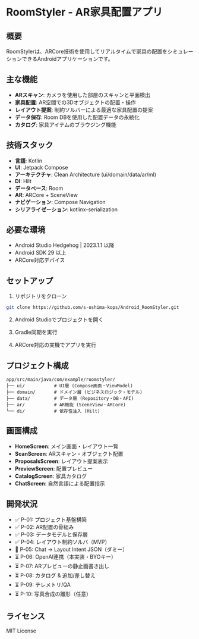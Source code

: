 # RoomStyler - AR家具配置アプリ

## 概要
RoomStylerは、ARCore技術を使用してリアルタイムで家具の配置をシミュレーションできるAndroidアプリケーションです。

## 主な機能
- **ARスキャン**: カメラを使用した部屋のスキャンと平面検出
- **家具配置**: AR空間での3Dオブジェクトの配置・操作
- **レイアウト提案**: 制約ソルバーによる最適な家具配置の提案
- **データ保存**: Room DBを使用した配置データの永続化
- **カタログ**: 家具アイテムのブラウジング機能

## 技術スタック
- **言語**: Kotlin
- **UI**: Jetpack Compose
- **アーキテクチャ**: Clean Architecture (ui/domain/data/ar/ml)
- **DI**: Hilt
- **データベース**: Room
- **AR**: ARCore + SceneView
- **ナビゲーション**: Compose Navigation
- **シリアライゼーション**: kotlinx-serialization

## 必要な環境
- Android Studio Hedgehog | 2023.1.1 以降
- Android SDK 29 以上
- ARCore対応デバイス

## セットアップ
1. リポジトリをクローン
```bash
git clone https://github.com/s-oshima-kops/Android_RoomStyler.git
```

2. Android Studioでプロジェクトを開く

3. Gradle同期を実行

4. ARCore対応の実機でアプリを実行

## プロジェクト構成
```
app/src/main/java/com/example/roomstyler/
├── ui/           # UI層 (Compose画面・ViewModel)
├── domain/       # ドメイン層 (ビジネスロジック・モデル)
├── data/         # データ層 (Repository・DB・API)
├── ar/           # AR機能 (SceneView・ARCore)
└── di/           # 依存性注入 (Hilt)
```

## 画面構成
- **HomeScreen**: メイン画面・レイアウト一覧
- **ScanScreen**: ARスキャン・オブジェクト配置
- **ProposalsScreen**: レイアウト提案表示
- **PreviewScreen**: 配置プレビュー
- **CatalogScreen**: 家具カタログ
- **ChatScreen**: 自然言語による配置指示

## 開発状況
- ✅ P-01: プロジェクト基盤構築
- ✅ P-02: AR配置の骨組み
- ✅ P-03: データモデルと保存層
- ✅ P-04: レイアウト制約ソルバ（MVP）
- 🚧 P-05: Chat → Layout Intent JSON（ダミー）
- ⏳ P-06: OpenAI連携（本実装・BYOキー）
- ⏳ P-07: ARプレビューの静止画書き出し
- ⏳ P-08: カタログ & 追加/差し替え
- ⏳ P-09: テレメトリ/QA
- ⏳ P-10: 写真合成の雛形（任意）

## ライセンス
MIT License
